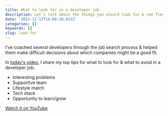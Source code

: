 ```yaml
---
title: What to look for in a developer job
description: Let's talk about the things you should look for & red flags in a developer job
date: '2023-12-13T16:04:30.015Z'
categories: []
keywords: []
slug: look-for
---
```


I've coached several developers through the job search process & helped them make difficult decisions about which companies might be a good fit.

In [today's video](https://youtu.be/9KI3r9CMKAo), I share my top tips for what to look for & what to avoid in a developer job:
- Interesting problems
- Supportive team
- Lifestyle match
- Tech stack
- Opportunity to learn/grow

[Watch it on YouTube](https://youtu.be/9KI3r9CMKAo)
